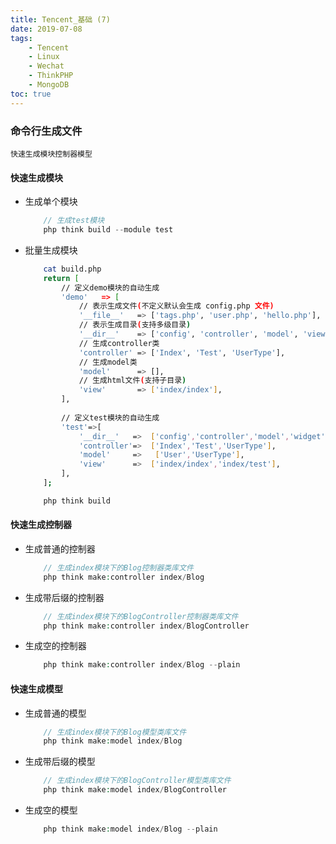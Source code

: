 ```yaml
---
title: Tencent_基础 (7)
date: 2019-07-08
tags: 
    - Tencent
    - Linux
    - Wechat
    - ThinkPHP
    - MongoDB
toc: true
---
```


### 命令行生成文件
    快速生成模块控制器模型

<!-- more -->

#### 快速生成模块
- 生成单个模块
    ```php
        // 生成test模块
        php think build --module test
    ```
- 批量生成模块
    ```bash
        cat build.php
        return [
            // 定义demo模块的自动生成
            'demo'   => [
                // 表示生成文件(不定义默认会生成 config.php 文件)
                '__file__'   => ['tags.php', 'user.php', 'hello.php'],
                // 表示生成目录(支持多级目录)
                '__dir__'    => ['config', 'controller', 'model', 'view'],
                // 生成controller类
                'controller' => ['Index', 'Test', 'UserType'],
                // 生成model类
                'model'      => [],
                // 生成html文件(支持子目录)
                'view'       => ['index/index'],
            ],    
            
            // 定义test模块的自动生成
            'test'=>[
                '__dir__'   =>  ['config','controller','model','widget'],
                'controller'=>  ['Index','Test','UserType'],
                'model'     =>   ['User','UserType'],
                'view'      =>  ['index/index','index/test'],
            ],
        ];

        php think build
    ```

#### 快速生成控制器
- 生成普通的控制器
    ```php
        // 生成index模块下的Blog控制器类库文件
        php think make:controller index/Blog
    ```
- 生成带后缀的控制器
    ```php
        // 生成index模块下的BlogController控制器类库文件
        php think make:controller index/BlogController
    ```
- 生成空的控制器
    ```php
        php think make:controller index/Blog --plain
    ```

#### 快速生成模型
- 生成普通的模型
    ```php
        // 生成index模块下的Blog模型类库文件
        php think make:model index/Blog
    ```
- 生成带后缀的模型
    ```php
        // 生成index模块下的BlogController模型类库文件
        php think make:model index/BlogController
    ```
- 生成空的模型
    ```php
        php think make:model index/Blog --plain
    ```